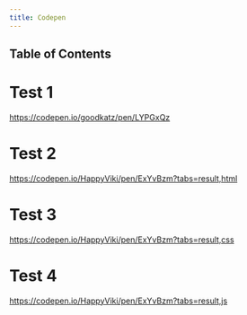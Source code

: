 ```yaml
---
title: Codepen
---
```


## Table of Contents

# Test 1

https://codepen.io/goodkatz/pen/LYPGxQz

# Test 2

https://codepen.io/HappyViki/pen/ExYvBzm?tabs=result,html

# Test 3

https://codepen.io/HappyViki/pen/ExYvBzm?tabs=result,css

# Test 4

https://codepen.io/HappyViki/pen/ExYvBzm?tabs=result,js
